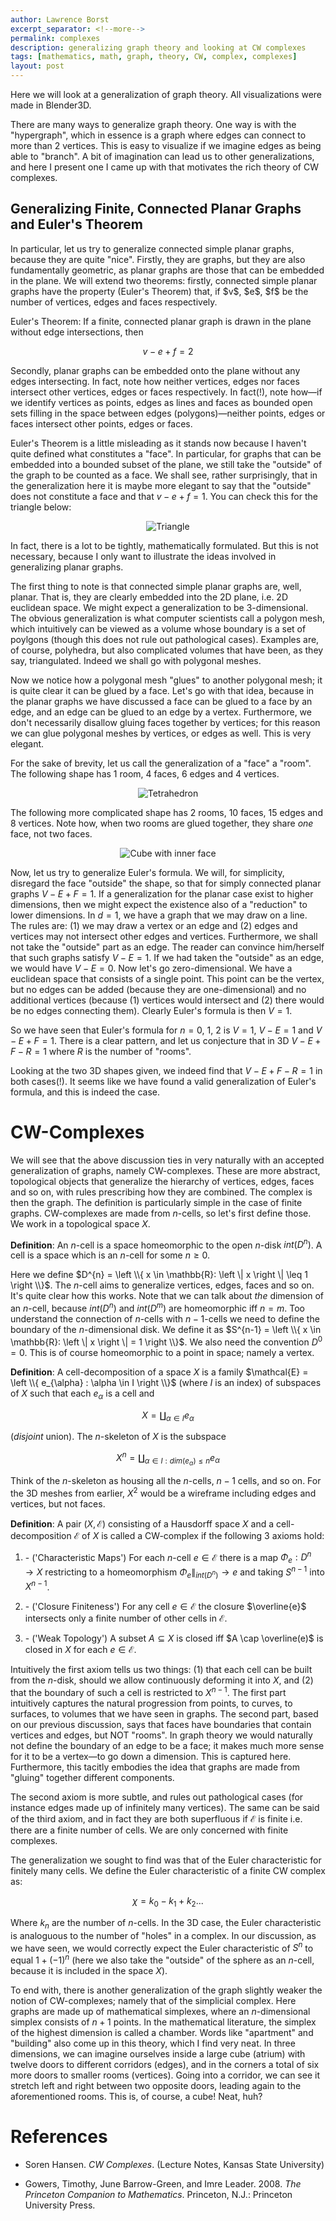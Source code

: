 ```yaml
---
author: Lawrence Borst
excerpt_separator: <!--more-->
permalink: complexes
description: generalizing graph theory and looking at CW complexes
tags: [mathematics, math, graph, theory, CW, complex, complexes]
layout: post
---
```

Here we will look at a generalization of graph theory. All visualizations were made in Blender3D.

There are many ways to generalize graph theory. One way is with the "hypergraph", which in essence is a graph where edges can connect to more than $2$ vertices. This is easy to visualize if we imagine edges as being able to "branch". A bit of imagination can lead us to other generalizations, and here I present one I came up with that motivates the rich theory of CW complexes.

<!--more-->

<h2>Generalizing Finite, Connected Planar Graphs and Euler's Theorem</h2>
In particular, let us try to generalize connected simple planar graphs, because they are quite "nice". Firstly, they are graphs, but they are also fundamentally geometric, as planar graphs are those that can be embedded in the plane. We will extend two theorems: firstly, connected simple planar graphs have the property (Euler's Theorem) that, if $v$, $e$, $f$ be the number of vertices, edges and faces respectively.

Euler's Theorem: If a finite, connected planar graph is drawn in the plane without edge intersections, then

$$v-e+f=2$$

Secondly, planar graphs can be embedded onto the plane without any edges intersecting. In fact, note how neither vertices, edges nor faces intersect other vertices, edges or faces respectively. In fact(!), note how—if we identify vertices as points, edges as lines and faces as bounded open sets filling in the space between edges (polygons)—neither points, edges or faces intersect other points, edges or faces.

Euler's Theorem is a little misleading as it stands now because I haven't quite defined what constitutes a "face". In particular, for graphs that can be embedded into a bounded subset of the plane, we still take the "outside" of the graph to be counted as a face. We shall see, rather surprisingly, that in the generalization here it is maybe more elegant to say that the "outside" does not constitute a face and that $v-e+f=1$. You can check this for the triangle below:

<center><img src = "../assets/css/img/Graph1.png" alt="Triangle"></center>

In fact, there is a lot to be tightly, mathematically formulated. But this is not necessary, because I only want to illustrate the ideas involved in generalizing planar graphs.

The first thing to note is that connected simple planar graphs are, well, planar. That is, they are clearly embedded into the 2D plane, i.e. 2D euclidean space. We might expect a generalization to be 3-dimensional. The obvious generalization is what computer scientists call a polygon mesh, which intuitively can be viewed as a volume whose boundary is a set of poylgons (though this does not rule out pathological cases). Examples are, of course, polyhedra, but also complicated volumes that have been, as they say, triangulated. Indeed we shall go with polygonal meshes.

Now we notice how a polygonal mesh "glues" to another polygonal mesh; it is quite clear it can be glued by a face. Let's go with that idea, because in the planar graphs we have discussed a face can be glued to a face by an edge, and an edge can be glued to an edge by a vertex. Furthermore, we don't necessarily disallow gluing faces together by vertices; for this reason we can glue polygonal meshes by vertices, or edges as well. This is very elegant.

For the sake of brevity, let us call the generalization of a "face" a "room". The following shape has $1$ room, $4$ faces, $6$ edges and $4$ vertices.

<center><img src = "../assets/css/img/Graph2.png" alt="Tetrahedron"></center>

The following more complicated shape has $2$ rooms, $10$ faces, $15$ edges and $8$ vertices. Note how, when two rooms are glued together, they share <i>one</i> face, not two faces.

<center><img src = "../assets/css/img/Graph3.png" alt="Cube with inner face"></center>

Now, let us try to generalize Euler's formula. We will, for simplicity, disregard the face "outside" the shape, so that for simply connected planar graphs $V-E+F=1$. If a generalization for the planar case exist to higher dimensions, then we might expect the existence also of a "reduction" to lower dimensions. In $d=1$, we have a graph that we may draw on a line. The rules are: (1) we may draw a vertex or an edge and (2) edges and vertices may not intersect other edges and vertices. Furthermore, we shall not take the "outside" part as an edge. The reader can convince him/herself that such graphs satisfy $V-E=1$. If we had taken the "outside" as an edge, we would have $V-E=0$. Now let's go zero-dimensional. We have a euclidean space that consists of a single point. This point can be the vertex, but no edges can be added (because they are one-dimensional) and no additional vertices (because (1) vertices would intersect and (2) there would be no edges connecting them). Clearly Euler's formula is then $V=1$.

So we have seen that Euler's formula for $n=0$, $1$, $2$ is $V=1$, $V-E=1$ and $V-E+F=1$. There is a clear pattern, and let us conjecture that in 3D $V-E+F-R=1$ where $R$ is the number of "rooms".

Looking at the two 3D shapes given, we indeed find that $V-E+F-R=1$ in both cases(!). It seems like we have found a valid generalization of Euler's formula, and this is indeed the case.

# CW-Complexes
We will see that the above discussion ties in very naturally with an accepted generalization of graphs, namely CW-complexes. These are more abstract, topological objects that generalize the hierarchy of vertices, edges, faces and so on, with rules prescribing how they are combined. The complex is then the graph. The definition is particularly simple in the case of finite graphs. CW-complexes are made from $n$-cells, so let's first define those. We work in a topological space $X$.

**Definition**: An $n$-cell is a space homeomorphic to the open $n$-disk $int(D^{n})$. A cell is a space which is an $n$-cell for some $n \geq 0$.

Here we define $D^{n} = \left \\{ x \in \mathbb{R}: \left \| x \right \| \leq 1 \right \\}$. The $n$-cell aims to generalize vertices, edges, faces and so on. It's quite clear how this works. Note that we can talk about <i>the</i> dimension of an $n$-cell, because $int(D^{n})$ and $int(D^{m})$ are homeomorphic iff $n=m$. Too understand the connection of $n$-cells with $n-1$-cells we need to define the boundary of the $n$-dimensional disk. We define it as $S^{n-1} = \left \\{ x \in \mathbb{R}: \left \| x \right \| = 1 \right \\}$. We also need the convention $D^{0}={0}$. This is of course homeomorphic to a point in space; namely a vertex.

**Definition**: A cell-decomposition of a space $X$ is a family $\mathcal{E} = \left \\{ e_{\alpha} : \alpha \in I \right \\}$ (where $I$ is an index) of subspaces of $X$ such that each $e_{\alpha}$ is a cell and

$$X = \coprod_{\alpha \in I} e_{\alpha}$$

(<i>disjoint</i> union). The $n$-skeleton of $X$ is the subspace

$$X^{n} = \coprod_{\alpha \in I : dim(e_{\alpha}) \leq n} e_{\alpha}$$

Think of the $n$-skeleton as housing all the $n$-cells, $n-1$ cells, and so on. For the 3D meshes from earlier, $X^{2}$ would be a wireframe including edges and vertices, but not faces.

**Definition**: A pair $\left ( X, \mathcal{E} \right )$ consisting of a Hausdorff space $X$ and a cell-decomposition $\mathcal{E}$ of $X$ is called a CW-complex if the following $3$ axioms hold:

1. \- ('Characteristic Maps') For each $n$-cell $e \in \mathcal{E}$ there is a map $\Phi_{e} : D^{n} \rightarrow X$ restricting to a homeomorphism $\Phi_{e} \|_{int(D^{n})} \rightarrow e$ and taking $S^{n-1}$ into $X^{n-1}$.

2. \- ('Closure Finiteness') For any cell $e \in \mathcal{E}$ the closure $\overline{e}$ intersects only a finite number of other cells in $\mathcal{E}$.

3. \- ('Weak Topology') A subset $A \subseteq X$ is closed iff $A \cap \overline(e)$ is closed in $X$ for each $e \in \mathcal{E}$.

Intuitively the first axiom tells us two things: (1) that each cell can be built from the $n$-disk, should we allow continuously deforming it into $X$, and (2) that the boundary of such a cell is restricted to $X^{n-1}$. The first part intuitively captures the natural progression from points, to curves, to surfaces, to volumes that we have seen in graphs. The second part, based on our previous discussion, says that faces have boundaries that contain vertices and edges, but NOT "rooms". In graph theory we would naturally not define the boundary of an edge to be a face; it makes much more sense for it to be a vertex—to go down a dimension. This is captured here. Furthermore, this tacitly embodies the idea that graphs are made from "gluing" together different components.

The second axiom is more subtle, and rules out pathological cases (for instance edges made up of infinitely many vertices). The same can be said of the third axiom, and in fact they are both superfluous if $\mathcal{E}$ is finite i.e. there are a finite number of cells. We are only concerned with finite complexes.

The generalization we sought to find was that of the Euler characteristic for finitely many cells. We define the Euler characteristic of a finite CW complex as:

$$\chi = k_{0} - k_{1} + k_{2}...$$

Where $k_{n}$ are the number of $n$-cells. In the 3D case, the Euler characteristic is analoguous to the number of "holes" in a complex. In our discussion, as we have seen, we would correctly expect the Euler characteristic of $S^{n}$ to equal $1 + (-1)^{n}$ (here we also take the "outside" of the sphere as an $n$-cell, because it is included in the space $X$).

To end with, there is another generalization of the graph slightly weaker the notion of CW-complexes; namely that of the simplicial complex. Here graphs are made up of mathematical simplexes, where an $n$-dimensional simplex consists of $n+1$ points. In the mathematical literature, the simplex of the highest dimension is called a chamber. Words like "apartment" and "building" also come up in this theory, which I find very neat. In three dimensions, we can imagine ourselves inside a large cube (atrium) with twelve doors to different corridors (edges), and in the corners a total of six more doors to smaller rooms (vertices). Going into a corridor, we can see it stretch left and right between two opposite doors, leading again to the aforementioned rooms. This is, of course, a cube! Neat, huh?

<h1>References</h1>

- Soren Hansen. <i>CW Complexes</i>. (Lecture Notes, Kansas State University)

- Gowers, Timothy, June Barrow-Green, and Imre Leader. 2008. <i>The Princeton Companion to Mathematics</i>. Princeton, N.J.: Princeton University Press.